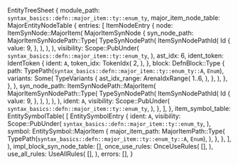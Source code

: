 EntityTreeSheet {
    module_path: `syntax_basics::defn::major_item::ty::enum_ty`,
    major_item_node_table: MajorEntityNodeTable {
        entries: [
            ItemNodeEntry {
                node: ItemSynNode::MajorItem(
                    MajorItemSynNode {
                        syn_node_path: MajorItemSynNodePath::Type(
                            TypeSynNodePath(
                                ItemSynNodePathId(
                                    Id {
                                        value: 9,
                                    },
                                ),
                            ),
                        ),
                        visibility: Scope::PubUnder(
                            `syntax_basics::defn::major_item::ty::enum_ty`,
                        ),
                        ast_idx: 6,
                        ident_token: IdentToken {
                            ident: `A`,
                            token_idx: TokenIdx(
                                2,
                            ),
                        },
                        block: DefnBlock::Type {
                            path: TypePath(`syntax_basics::defn::major_item::ty::enum_ty::A`, `Enum`),
                            variants: Some(
                                TypeVariants {
                                    ast_idx_range: ArenaIdxRange(
                                        1..6,
                                    ),
                                },
                            ),
                        },
                    },
                ),
                syn_node_path: ItemSynNodePath::MajorItem(
                    MajorItemSynNodePath::Type(
                        TypeSynNodePath(
                            ItemSynNodePathId(
                                Id {
                                    value: 9,
                                },
                            ),
                        ),
                    ),
                ),
                ident: `A`,
                visibility: Scope::PubUnder(
                    `syntax_basics::defn::major_item::ty::enum_ty`,
                ),
            },
        ],
    },
    item_symbol_table: EntitySymbolTable(
        [
            EntitySymbolEntry {
                ident: `A`,
                visibility: Scope::PubUnder(
                    `syntax_basics::defn::major_item::ty::enum_ty`,
                ),
                symbol: EntitySymbol::MajorItem {
                    major_item_path: MajorItemPath::Type(
                        TypePath(`syntax_basics::defn::major_item::ty::enum_ty::A`, `Enum`),
                    ),
                },
            },
        ],
    ),
    impl_block_syn_node_table: [],
    once_use_rules: OnceUseRules(
        [],
    ),
    use_all_rules: UseAllRules(
        [],
    ),
    errors: [],
}